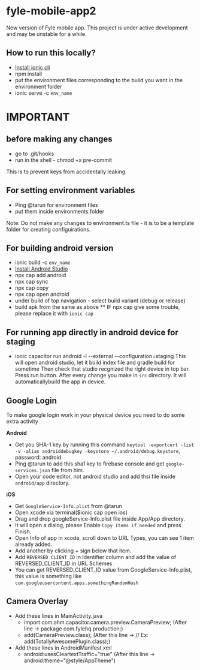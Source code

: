 # fyle-mobile-app2

New version of Fyle mobile app. This project is under active development and may be unstable for a while.

## How to run this locally?

 - [Install ionic cli](https://ionicframework.com/docs/cli)
 - npm install
 - put the environment files corresponding to the build you want in the environment folder
 - ionic serve -c `env_name`

# IMPORTANT
## before making any changes

 - go to .git/hooks
 - run in the shell - chmod +x pre-commit 

This is to prevent keys from accidentally leaking

## For setting environment variables

 - Ping @tarun for environment files
 - put them inside environments folder

Note: Do not make any changes to environment.ts file - it is to be a template folder for creating configuirations.


## For building android version

 - ionic build -c `env_name`
 - [Install Android Studio](https://developer.android.com/studio)
 - npx cap add android
 - npx cap sync
 - npx cap copy
 - npx cap open android
 - under build of top navigation - select build variant (debug or release)
 - build apk from the same as above
 ** IF npx cap give some trouble, please replace it with `ionic cap`

## For running app directly in android device for staging
- ionic capacitor run android -l --external --configuration=staging
  This will open android studio, let it build index file and gradle build for sometime
  Then check that studio recgnized the right device in top bar. Press run button. After every change you make in `src` directory.
  It will automaticallybuild the app in device.

## Google Login

To make google login work in your physical device you need to do some extra activity

**Android**
  - Get you SHA-1 key by running this command
    `keytool -exportcert -list -v -alias androiddebugkey -keystore ~/.android/debug.keystore`, password: android
  - Ping @tarun to add this sha1 key to firebase console and get `google-services.json` file from him.
  - Open your code editor, not android studio and add thsi file inside `android/app` directory.

**iOS**
  - Get `GoogleService-Info.plist` from @tarun
  - Open xcode via terminal($ionic cap open ios)
  - Drag and drop googleService-Info.plist file inside App/App directory.
  - It will open a dialog, please Enable `Copy Items if needed` and press Finish.
  - Open Info of app in xcode, scroll down to URL Types, you can see 1 item already added.
  - Add another by clicking + sign below that item.
  - Add `REVERSED_CLIENT_ID` in Identifier column and add the value of REVERSED_CLIENT_ID in URL Schemes
  - You can get REVERSED_CLIENT_ID value from GoogleService-Info.plist, this value is something like `com.googleusercontent.apps.somethingRandomHash`

## Camera Overlay
  - Add these lines in MainActivity.java
    - import com.ahm.capacitor.camera.preview.CameraPreview; (After line -> package com.fylehq.production;)
    - add(CameraPreview.class); (After this line -> // Ex: add(TotallyAwesomePlugin.class);)
  - Add these lines in AndroidManifest.xml 
    - android:usesCleartextTraffic="true" (After this line -> android:theme="@style/AppTheme")
